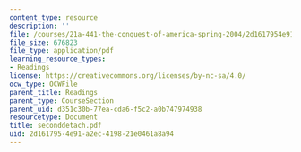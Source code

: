 ```yaml
---
content_type: resource
description: ''
file: /courses/21a-441-the-conquest-of-america-spring-2004/2d1617954e91a2ec419821e0461a8a94_seconddetach.pdf
file_size: 676823
file_type: application/pdf
learning_resource_types:
- Readings
license: https://creativecommons.org/licenses/by-nc-sa/4.0/
ocw_type: OCWFile
parent_title: Readings
parent_type: CourseSection
parent_uid: d351c30b-77ea-cda6-f5c2-a0b747974938
resourcetype: Document
title: seconddetach.pdf
uid: 2d161795-4e91-a2ec-4198-21e0461a8a94
---
```

